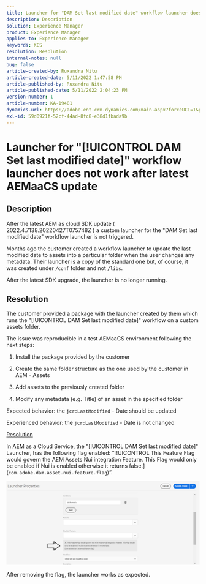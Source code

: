 ```yaml
---
title: Launcher for "DAM Set last modified date" workflow launcher does not work after latest AEMaaCS update
description: Description
solution: Experience Manager
product: Experience Manager
applies-to: Experience Manager
keywords: KCS
resolution: Resolution
internal-notes: null
bug: false
article-created-by: Ruxandra Nitu
article-created-date: 5/11/2022 1:47:58 PM
article-published-by: Ruxandra Nitu
article-published-date: 5/11/2022 2:04:23 PM
version-number: 1
article-number: KA-19481
dynamics-url: https://adobe-ent.crm.dynamics.com/main.aspx?forceUCI=1&pagetype=entityrecord&etn=knowledgearticle&id=b0baf6f2-30d1-ec11-a7b5-00224809ccc2
exl-id: 59d0921f-52cf-44ad-8fc8-e38d1fbada9b
---
```

# Launcher for "[!UICONTROL DAM Set last modified date]" workflow launcher does not work after latest AEMaaCS update

## Description


After the latest AEM as cloud SDK update ( 2022.4.7138.20220427T075748Z ) a custom launcher for the "DAM Set last modified date" workflow launcher is not triggered.

 Months ago the customer created a workflow launcher to update the last modified date to assets into a particular folder when the user changes any metadata.
 Their launcher is a copy of the standard one but, of course, it was created under `/conf` folder and not `/libs`.

 After the latest SDK upgrade, the launcher is no longer running.


## Resolution


The customer provided a package with the launcher created by them which runs the "[!UICONTROL DAM Set last modified date]" workflow on a custom assets folder.

The issue was reproducible in a test AEMaaCS environment following the next steps:

1. Install the package provided by the customer

2. Create the same folder structure as the one used by the customer in AEM - Assets

3. Add assets to the previously created folder

4. Modify any metadata (e.g. Title) of an asset in the specified folder

Expected behavior: the `jcr:LastModified` - Date should be updated

Experienced behavior: the `jcr:LastModified` - Date is not changed



<u>Resolution</u>

In AEM as a Cloud Service, the "[!UICONTROL DAM Set last modified date]" Launcher, has the following flag enabled: “[!UICONTROL This Feature Flag would govern the AEM Assets Nui integration Feature. This Flag would only be enabled if Nui is enabled otherwise it returns false.] (`com.adobe.dam.asset.nui.feature.flag`)”.

![](assets/f0aaf60a-33d1-ec11-a7b5-00224809ccc2.png)

After removing the flag, the launcher works as expected.
